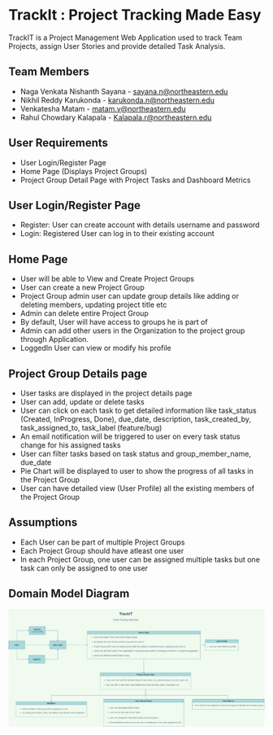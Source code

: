 
# TrackIt : Project Tracking Made Easy

TrackIT is a Project Management Web Application used to track Team Projects, assign User Stories and provide detailed Task Analysis.

## Team Members

- Naga Venkata Nishanth Sayana - sayana.n@northeastern.edu
- Nikhil Reddy Karukonda - karukonda.n@northeastern.edu
- Venkatesha Matam - matam.v@northeastern.edu
- Rahul Chowdary Kalapala - Kalapala.r@northeastern.edu

## User Requirements

- User Login/Register Page
- Home Page (Displays Project Groups)
- Project Group Detail Page with Project Tasks and Dashboard Metrics

## User Login/Register Page

- Register: User can create account with details username and password
- Login: Registered User can log in to their existing account

## Home Page  

- User will be able to View and Create Project Groups
- User can create a new Project Group
- Project Group admin user can update group details like adding or deleting members, updating project title etc
- Admin can delete entire Project Group
- By default, User will have access to groups he is part of
- Admin can add other users in the Organization to the project group through Application.
- LoggedIn User can view or modify his profile

## Project Group Details page

- User tasks are displayed in the project details page
- User can add, update or delete tasks
- User can click on each task to get detailed information like task_status (Created, InProgress, Done), due_date, description, task_created_by, task_assigned_to, task_label (feature/bug)
- An email notification will be triggered to user on every task status change for his assigned tasks
- User can filter tasks based on task status and group_member_name, due_date
- Pie Chart will be displayed to user to show the progress of all tasks in the Project Group
- User can have detailed view (User Profile) all the existing members of the Project Group

## Assumptions

- Each User can be part of multiple Project Groups
- Each Project Group should have atleast one user
- In each Project Group, one user can be assigned multiple tasks but one task can only be assigned to one user

## Domain Model Diagram

<img alt="Project Tracking Domain Model" src="./project-tracking-domain-model.jpeg" height=“350” width=“720”>
